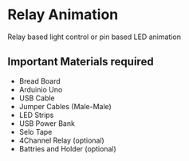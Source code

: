 # Relay Animation

Relay based light control or pin based LED animation

## Important Materials required
 * Bread Board
 * Arduinio Uno
 * USB Cable
 * Jumper Cables (Male-Male)
 * LED Strips
 * USB Power Bank
 * Selo Tape
 * 4Channel Relay (optional)
 * Battries and Holder (optional)
